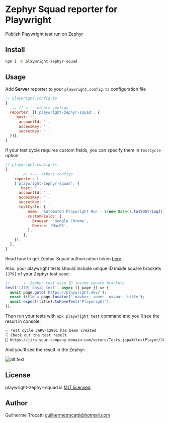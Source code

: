 # Zephyr Squad reporter for Playwright

Publish Playwright test run on Zephyr

## Install

```sh
npm i -D playwright-zephyr-squad
```

## Usage

Add **Server** reporter to your `playwright.config.ts` configuration file

```javascript
// playwright.config.ts
{
  ... // <--- others configs
  reporter: [['playwright-zephyr-squad', {
     host: '',
      accountId: '',
      accessKey: '',
      secretKey: '',
  }]],
}
```
If your test cycle requires custom fields, you can specify them in `testCycle` option:

```javascript
// playwright.config.ts
{
    ... // <--- others configs
    reporter: [
    ['playwright-zephyr-squad', {
       host: '',
      accountId: '',
      accessKey: '',
      secretKey: '',
      testCycle: {
          name: `Automated Playwright Run - ${new Date().toISOString()}`,
          customFields: {
            Browser: 'Google Chrome',
            Device: 'MacOS',
          },
        },
    }],
  ],
}
```

Read how to get Zephyr Squad authorization token [here](https://support.smartbear.com/zephyr-squad-cloud/docs/en/rest-api/generate-api-access-token.html#:~:text=Click%20your%20Jira%20profile%20icon,to%20copy%20the%20access%20token.).

Also, your playwright tests should include unique ID inside square brackets `[J79]` of your Zephyr test case:

```typescript
//      ↓  Zephyr test case ID inside square brackets
test('[J79] basic test', async ({ page }) => {
  await page.goto('https://playwright.dev/');
  const title = page.locator('.navbar__inner .navbar__title');
  await expect(title).toHaveText('Playwright');
});
```

Then run your tests with `npx playwright test` command and you'll see the result in console:

```sh
✅ Test cycle JARV-C2901 has been created
👇 Check out the test result
🔗 https://jira.your-company-domain.com/secure/Tests.jspa#/testPlayer/JARV-C2901
```

And you'll see the result in the Zephyr:

![alt text](./assets/zephyr-result.png)

## License

playwright-zephyr-squad is [MIT licensed](./LICENSE).

## Author

Guilherme Trocatti <guilhermetrocatti@hotmail.com>
